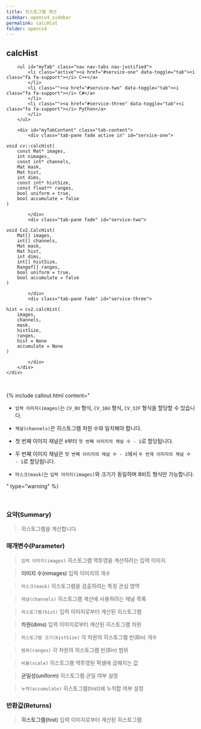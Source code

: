 ```yaml
---
title: 히스토그램 계산
sidebar: opencv4_sidebar
permalink: calcHist
folder: opencv4
---
```


<div class="row">
    <div class="col-lg-12">
        <h2 class="page-header">calcHist</h2>
    </div>
    <div class="col-lg-12">

        <ul id="myTab" class="nav nav-tabs nav-justified">
            <li class="active"><a href="#service-one" data-toggle="tab"><i class="fa fa-support"></i> C++</a>
            </li>
            <li class=""><a href="#service-two" data-toggle="tab"><i class="fa fa-support"></i> C#</a>
            </li>
            <li class=""><a href="#service-three" data-toggle="tab"><i class="fa fa-support"></i> Python</a>
            </li>
        </ul>

        <div id="myTabContent" class="tab-content">
            <div class="tab-pane fade active in" id="service-one">
<pre class="prettyprint"><code class="language-cpp">void cv::calcHist(
    const Mat* images,
    int nimages,
    const int* channels,
    Mat mask,
    Mat hist,
    int dims,
    const int* histSize,
    const float** ranges,
    bool uniform = true,
    bool accumulate = false
)</code></pre>
            </div>
            <div class="tab-pane fade" id="service-two">
<pre class="prettyprint"><code class="language-cs">void Cv2.CalcHist(
    Mat[] images,
    int[] channels,
    Mat mask,
    Mat hist,
    int dims,
    int[] histSize,
    Rangef[] ranges,
    bool uniform = true,
    bool accumulate = false
)</code></pre>
            </div>
            <div class="tab-pane fade" id="service-three">
<pre class="prettyprint"><code class="language-py">hist = cv2.calcHist(
    images,
    channels,
    mask,
    histSize,
    ranges,
    hist = None
    accumulate = None 
)</code></pre>
            </div>
        </div>
    </div>
</div>

<br>

{% include callout.html content="

- `입력 이미지(images)`는 `CV_8U` 형식, `CV_16U` 형식, `CV_32F` 형식을 할당할 수 있습니다.
  
- `채널(channels)`은 히스토그램 차원 수와 일치해야 합니다.
        
- 첫 번째 이미지 채널은 `0`부터 `첫 번째 이미지의 채널 수 - 1`로 할당됩니다.

- 두 번째 이미지 채널은 `첫 번째 이미지의 채널 수 - 1`에서 `두 번재 이미지의 채널 수 - 1`로 할당됩니다.
        
- `마스크(mask)`는 `입력 이미지(images)`와 크기가 동일하며 8비트 형식만 가능합니다.

" type="warning" %}

<br>

### 요약(Summary)

> 히스토그램을 계산합니다.

### 매개변수(Parameter)

> `입력 이미지(images)` 히스토그램 역투영을 계산하려는 입력 이미지

> <a data-toggle="tooltip" data-original-title="{{site.data.glossary.only_C}}">이미지 수(nimages)</a> 입력 이미지의 개수 

> `마스크(mask)` 히스토그램을 검출하려는 특정 관심 영역

> `채널(channels)` 히스토그램 계산에 사용하려는 채널 목록

> `히스토그램(hist)` 입력 이미지로부터 계산된 히스토그램

> <a data-toggle="tooltip" data-original-title="{{site.data.glossary.only_C_CS}}">차원(dims)</a> 입력 이미지로부터 계산된 히스토그램 차원

> `히스토그램 크기(histSize)` 각 차원의 히스토그램 빈(Bin) 개수

> `범위(ranges)` 각 차원의 히스토그램 빈(Bin) 범위

> `비율(scale)` 히스토그램 역투영된 픽셀에 곱해지는 값

> <a data-toggle="tooltip" data-original-title="{{site.data.glossary.only_C_CS}}">균일성(uniform)</a> 히스토그램 균일 여부 설정

> `누적(accumulate)` 히스토그램(hist)에 누적합 여부 설정

### 반환값(Returns)

> <a data-toggle="tooltip" data-original-title="{{site.data.glossary.only_Python}}">히스토그램(hist)</a> 입력 이미지로부터 계산된 히스토그램
